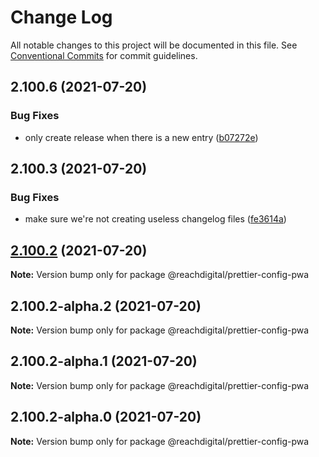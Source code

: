 # Change Log

All notable changes to this project will be documented in this file.
See [Conventional Commits](https://conventionalcommits.org) for commit guidelines.

## 2.100.6 (2021-07-20)


### Bug Fixes

* only create release when there is a new entry ([b07272e](https://github.com/ho-nl/m2-pwa/commit/b07272e4e74ee0bec3677e35ce3ee7e02231971a))





## 2.100.3 (2021-07-20)


### Bug Fixes

* make sure we're not creating useless changelog files ([fe3614a](https://github.com/ho-nl/m2-pwa/commit/fe3614a8480c7f1c68d673da2bb84805112a6643))





## [2.100.2](https://github.com/ho-nl/m2-pwa/compare/@reachdigital/prettier-config-pwa@2.100.2-alpha.2...@reachdigital/prettier-config-pwa@2.100.2) (2021-07-20)

**Note:** Version bump only for package @reachdigital/prettier-config-pwa





## 2.100.2-alpha.2 (2021-07-20)

**Note:** Version bump only for package @reachdigital/prettier-config-pwa





## 2.100.2-alpha.1 (2021-07-20)

**Note:** Version bump only for package @reachdigital/prettier-config-pwa





## 2.100.2-alpha.0 (2021-07-20)

**Note:** Version bump only for package @reachdigital/prettier-config-pwa
